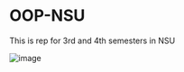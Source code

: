 # OOP-NSU
This is rep for 3rd and 4th semesters in NSU


![image](https://github.com/user-attachments/assets/6d8e8f65-4060-4e2d-b77b-208580566f65)
